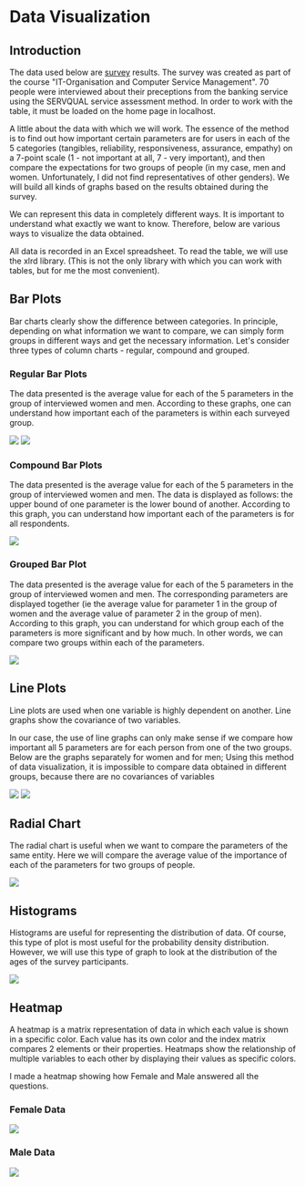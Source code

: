 # Data Visualization
## Introduction
The data used below are [survey]( https://docs.google.com/forms/d/1YqZP3Ad6lMBzBrWGZy_z3YL35_obh1nmOuDgmhpYhWU/edit?usp=sharing) results. The survey was created as part of the course "IT-Organisation and Computer Service Management". 70 people were interviewed about their preceptions from the banking service using the SERVQUAL service assessment method. In order to work with the table, it must be loaded on the home page in localhost.

A little about the data with which we will work. The essence of the method is to find out how important certain parameters are for users in each of the 5 categories (tangibles, reliability, responsiveness, assurance, empathy) on a 7-point scale (1 - not important at all, 7 - very important), and then compare the expectations for two groups of people (in my case, men and women. Unfortunately, I did not find representatives of other genders). We will build all kinds of graphs based on the results obtained during the survey.

We can represent this data in completely different ways. It is important to understand what exactly we want to know. Therefore, below are various ways to visualize the data obtained.

All data is recorded in an Excel spreadsheet. To read the table, we will use the xlrd library. (This is not the only library with which you can work with tables, but for me the most convenient).

## Bar Plots
Bar charts clearly show the difference between categories. In principle, depending on what information we want to compare, we can simply form groups in different ways and get the necessary information. Let's consider three types of column charts - regular, compound and grouped.



### Regular Bar Plots
The data presented is the average value for each of the 5 parameters in the group of interviewed women and men. According to these graphs, one can understand how important each of the parameters is within each surveyed group.

![](BarGraph1.png)  ![](BarGraph2.png)  


### Compound Bar Plots
The data presented is the average value for each of the 5 parameters in the group of interviewed women and men. The data is displayed as follows: the upper bound of one parameter is the lower bound of another. According to this graph, you can understand how important each of the parameters is for all respondents.

![](BarGraph3_1.png)    


### Grouped Bar Plot
The data presented is the average value for each of the 5 parameters in the group of interviewed women and men. The corresponding parameters are displayed together (ie the average value for parameter 1 in the group of women and the average value of parameter 2 in the group of men). According to this graph, you can understand for which group each of the parameters is more significant and by how much. In other words, we can compare two groups within each of the parameters.

 ![](BarGraph4_1.png)

## Line Plots
Line plots are used when one variable is highly dependent on another. Line graphs show the covariance of two variables.

In our case, the use of line graphs can only make sense if we compare how important all 5 parameters are for each person from one of the two groups. Below are the graphs separately for women and for men; Using this method of data visualization, it is impossible to compare data obtained in different groups, because there are no covariances of variables

![](LineGraph1.png)  ![](LineGraph2.png)  

## Radial Chart
The radial chart is useful when we want to compare the parameters of the same entity. Here we will compare the average value of the importance of each of the parameters for two groups of people.

![](Graph.png)

## Histograms
Histograms are useful for representing the distribution of data. Of course, this type of plot is most useful for the probability density distribution. However, we will use this type of graph to look at the distribution of the ages of the survey participants.

![](Histogram.png)

## Heatmap
A heatmap is a matrix representation of data in which each value is shown in a specific color. Each value has its own color and the index matrix compares 2 elements or their properties. Heatmaps show the relationship of multiple variables to each other by displaying their values as specific colors.

I made a heatmap showing how Female and Male answered all the questions.

### Female Data

![](Heatmap1.png)

### Male Data

![](Heatmap2.png)
